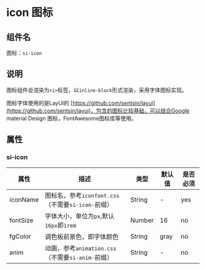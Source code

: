 # icon 图标

## 组件名

图标：`si-icon`

## 说明

图标组件会渲染为`<i>`标签，以`inline-block`形式渲染，采用字体图标实现。

图标字体使用的是LayUI的 [https://github.com/sentsin/layui](https://github.com/sentsin/layui)，包含的图标比较基础，可以结合Google material Design 图标，FontAwesome图标库等使用。

## 属性

### si-icon

| 属性     | 描述                                               | 类型   | 默认值 | 是否必须 |
| -------- | -------------------------------------------------- | ------ | ------ | -------- |
| iconName | 图标名，参考`iconfont.css`（不需要`si-icon-`前缀） | String | -      | yes      |
| fontSize | 字体大小，单位为`px`,默认`16px`即`1rem`            | Number | 16     | no       |
| fgColor  | 调色板前景色，即字体颜色                           | String | gray   | no       |
| anim     | 动画，参考`animation.css`（不需要`si-anim-`前缀）  | String | -      | no       |

